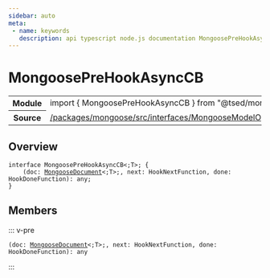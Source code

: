 ```yaml
---
sidebar: auto
meta:
 - name: keywords
   description: api typescript node.js documentation MongoosePreHookAsyncCB interface
---
```

# MongoosePreHookAsyncCB <Badge text="Interface" type="interface"/>
<!-- Summary -->
<section class="symbol-info"><table class="is-full-width"><tbody><tr><th>Module</th><td><div class="lang-typescript"><span class="token keyword">import</span> { MongoosePreHookAsyncCB }&nbsp;<span class="token keyword">from</span>&nbsp;<span class="token string">"@tsed/mongoose"</span></div></td></tr><tr><th>Source</th><td><a href="https://github.com/Romakita/ts-express-decorators/blob/v4.33.0/packages/mongoose/src/interfaces/MongooseModelOptions.ts#L0-L0">/packages/mongoose/src/interfaces/MongooseModelOptions.ts</a></td></tr></tbody></table></section>

<!-- Overview -->
## Overview


<pre><code class="typescript-lang "><span class="token keyword">interface</span> MongoosePreHookAsyncCB&lt<span class="token punctuation">;</span>T&gt<span class="token punctuation">;</span> <span class="token punctuation">{</span>
    <span class="token punctuation">(</span>doc<span class="token punctuation">:</span> <a href="/api/mongoose/interfaces/MongooseDocument.html"><span class="token">MongooseDocument</span></a>&lt<span class="token punctuation">;</span>T&gt<span class="token punctuation">;</span><span class="token punctuation">,</span> next<span class="token punctuation">:</span> HookNextFunction<span class="token punctuation">,</span> done<span class="token punctuation">:</span> HookDoneFunction<span class="token punctuation">)</span><span class="token punctuation">:</span> <span class="token keyword">any</span><span class="token punctuation">;</span>
<span class="token punctuation">}</span></code></pre>



<!-- Members -->




## Members


::: v-pre

<div class="method-overview">
<pre><code class="typescript-lang "><span class="token punctuation">(</span>doc<span class="token punctuation">:</span> <a href="/api/mongoose/interfaces/MongooseDocument.html"><span class="token">MongooseDocument</span></a>&lt<span class="token punctuation">;</span>T&gt<span class="token punctuation">;</span><span class="token punctuation">,</span> next<span class="token punctuation">:</span> HookNextFunction<span class="token punctuation">,</span> done<span class="token punctuation">:</span> HookDoneFunction<span class="token punctuation">)</span><span class="token punctuation">:</span> <span class="token keyword">any</span></code></pre>

</div>



:::